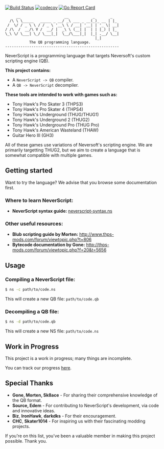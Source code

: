 [![Build Status](https://travis-ci.com/byxor/NeverScript.svg?branch=master)](https://travis-ci.com/byxor/NeverScript)
[![codecov](https://codecov.io/gh/byxor/NeverScript/branch/master/graph/badge.svg)](https://codecov.io/gh/byxor/NeverScript)
[![Go Report Card](https://goreportcard.com/badge/github.com/byxor/NeverScript)](https://goreportcard.com/report/github.com/byxor/NeverScript)

```ascii
     __                    __           _       _   
  /\ \ \_____   _____ _ __/ _\ ___ _ __(_)_ __ | |_ 
 /  \/ / _ \ \ / / _ \ '__\ \ / __| '__| | '_ \| __|
/ /\  /  __/\ V /  __/ |  _\ \ (__| |  | | |_) | |_ 
\_\ \/ \___| \_/ \___|_|  \__/\___|_|  |_| .__/ \__|
                                         |_|        
           The QB programming language.
----------------------------------------------------
```

NeverScript is a programming language that targets Neversoft's custom scripting engine (QB).

**This project contains:**

*  A `NeverScript -> QB` compiler.
*  A `QB -> NeverScript` decompiler.

**These tools are intended to work with games such as:**

*  Tony Hawk's Pro Skater 3 (THPS3)
*  Tony Hawk's Pro Skater 4 (THPS4)
*  Tony Hawk's Underground (THUG/THUG1)
*  Tony Hawk's Underground 2 (THUG2)
*  Tony Hawk's Underground Pro (THUG Pro)
*  Tony Hawk's American Wasteland (THAW)
*  Guitar Hero III (GH3)

All of these games use variations of Neversoft's scripting engine. We are primarily targetting THUG2, but we aim to create a language that is somewhat compatible with multiple games.

## Getting started

Want to try the language? We advise that you browse some documentation first.

### Where to learn NeverScript:

*  **NeverScript syntax guide:** [neverscript-syntax.ns](../docs/neverscript-syntax.ns)

### Other useful resources:

*  **Blub scripting guide by Morten:** http://www.thps-mods.com/forum/viewtopic.php?t=806
*  **Bytecode documentation by Gone:** http://thps-mods.com/forum/viewtopic.php?f=20&t=5656

## Usage

### Compiling a NeverScript file:

```bash
$ ns -c path/to/code.ns
```

This will create a new QB file: `path/to/code.qb`

### Decompiling a QB file:

```bash
$ ns -d path/to/code.qb
```

This will create a new NS file: `path/to/code.ns`

## Work in Progress

This project is a work in progress; many things are incomplete.

You can track our progress [here](https://github.com/byxor/NeverScript/projects/1).

## Special Thanks

*  **Gone, Morten, Sk8ace** - For sharing their comprehensive knowledge of the QB format.
*  **Source, Edem** - For contributing to NeverScript's development, via code and innovative ideas.
*  **Biz**, **IronHawk**, **darkdks** - For their encouragement.
*  **CHC**, **Skater1014** - For inspiring us with their fascinating modding projects.

If you're on this list, you've been a valuable member in making this project possible. Thank you.

